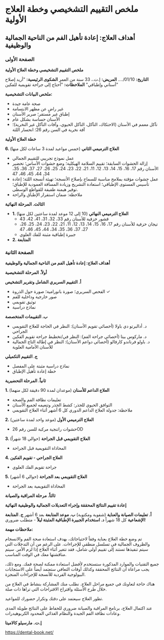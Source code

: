 # ملخص التقييم التشخيصي وخطة العلاج الأولية
## أهداف العلاج: إعادة تأهيل الفم من الناحية الجمالية والوظيفية

### الصفحة الأولى

**ملخص التقييم التشخيصي وخطة العلاج الأولية**

**التاريخ:** 01/10/....
**المريض:** إ.ت.، 33 سنة من العمر
**الشكوى الرئيسية:** "أريد إصلاح أسناني وإطباقي"
**الملاحظات:** "أحتاج إلى جراحة تقويمية للفكين"

**ملخص البيانات التشخيصية:**
- صحة عامة جيدة
- غير راضٍ عن مظهر الابتسامة
- إطباق غير مستقر؛ صرير الأسنان
- الأسنان حساسة بشكل عام
- تآكل معمم في الأسنان (الاحتكاك، التآكل، التآكل الحيوي، وآفات التآكل غير النخرية)؛ آفة نخرية في السن رقم 26؛ انحسار اللثة

**خطة العلاج الأولية**

**6. العلاج الترميمي الثاني** (خمس مواعيد لمدة 3 ساعات لكل منها)
- عمل نموذج تجريبي للتقييم الجمالي
- إزالة الحشوات السابقة؛ تقييم السلامة الهيكلية؛ وضع حشوات الأساس؛ تحضير الأسنان رقم 17، 16، 15، 14، 13، 12، 11، 21، 22، 23، 24، 25، 26، 27، 37، 36، 35، 34، 44، 45، 46، 47
- عمل حشوات مؤقتة بملامح مناسبة للسماح بإصلاح الأنسجة؛ تهيئة أنسجة اللثة؛ إعادة تأسيس المستوى الإطباقي؛ استعادة التشريح وزيادة المسافة العمودية للإطباق؛ توفير هيمنة طفيفة للقواطع الوسطى.
- ملاحظة: ضمان استقرار الإطباق والراحة

**الثالث. المرحلة النهائية**
- **1. العلاج الترميمي النهائي** (10 إلى 12 موعد لمدة ساعتين لكل منها)
  - قشور خزفية للأسنان رقم 33، 32، 31، 41، 42، 43
  - تيجان خزفية للأسنان رقم 17، 16، 15، 14، 13، 12، 11، 21، 22، 23، 24، 25، 26، 27، 37، 36، 35، 34، 44، 45، 46، 47
  - جبيرة إطباقية مثبتة للفك العلوي
- **2. المتابعة**

### الصفحة الثانية

**أهداف العلاج: إعادة تأهيل الفم من الناحية الجمالية والوظيفية**

**أولاً. المرحلة التشخيصية**

**أ. التقييم السريري الشامل وتقرير التشخيص**
- الفحص السريري؛ صورة بانورامية؛ صورة حول الذروة ✓
- صور خارجية وداخلية للفم
- توثيق تقويمي
- نماذج دراسية

**ب. التقييمات المتخصصة**
- د. أدالبرتو دي باولا (أخصائي تقويم الأسنان): النظر في الحاجة للعلاج التقويمي الجراحي
- د. ماركوس بيتا (أخصائي جراحة الفم): النظر في/تخطيط جراحة تقويم الفكين
- د. باولو فرناندو كارفالو (أخصائي دواعم الأسنان): النظر في إطالة التاج الجمالية للأسنان الأمامية العلوية

**ج. التقييم التكميلي**
- نماذج دراسية مثبتة على المفصل
- خطة إعادة تأهيل الإطباق

**ثانياً. المرحلة التحضيرية**

**1. العلاج الداعم للأسنان** (موعدان لمدة 90 دقيقة لكل منهما)
- تعليمات نظافة الفم والصحة
- التوافق الحيوي للجذر: كشط الجذر وتنعيمه لجميع الأسنان
- ملاحظة: جدولة العلاج الداعم الدوري كل 6 أشهر أثناء العلاج التقويمي

**2. العلاج الترميمي الأول** (موعد واحد لمدة ساعتين)
- حشوات راتنجية مركبة للسن رقم 26OD

**3. العلاج التقويمي قبل الجراحة** (حوالي 18 شهراً)
- المحاذاة التقويمية قبل الجراحة

**4. العلاج الجراحي - تقويم الفكين**
- جراحة تقويم الفك العلوي

**5. العلاج التقويمي بعد الجراحة** (حوالي 6 أشهر)
- المحاذاة التقويمية بعد الجراحة

**ثالثاً. مرحلة المراقبة والصيانة**

**إعادة تقييم النتائج المحققة وإجراء التعديلات الجمالية والوظيفية النهائية**

**أ. تعليمات الصيانة والعناية** (شفوية ومكتوبة)
**ب. موعد المتابعة** بعد 6 أشهر
**ج. المتابعة الإشعاعية** كل 18 شهراً
**د. استخدام الجبيرة الإطباقية المثبتة ليلاً** - متطلب ضروري!

**ملاحظات مهمة:**

تم وضع خطة العلاج بعناية وفقاً لاحتياجاتك، بهدف استعادة صحة الفم والانسجام والظروف الجمالية في تسلسل منطقي للإجراءات. على الرغم من أن التدخلات التي سيتم تنفيذها تستند إلى تقييم أولي شامل، فقد تتغير أثناء العلاج إذا لزم الأمر. سيتم مناقشتها معك في الوقت المناسب.

جميع التقنيات والموارد المذكورة ستستخدم لأفضل استعادة ممكنة لصحة فمك. ومع ذلك، يجب مراعاة أن النتائج المحققة وكذلك أوقات التعافي ستعتمد أيضاً على الاستجابات البيولوجية الفردية للأنسجة للإجراءات المنجزة.

هناك حاجة لتعاونك في جميع مراحل العلاج. نطلب منك المشاركة بنشاط في العلاج من خلال طرح الأسئلة واقتراح الاقتراحات التي تراها ذات صلة.

تطور العلاج سيعتمد على دقتك وتكرار حضورك للمواعيد.

عند اكتمال العلاج، برنامج المراقبة والصيانة ضروري للحفاظ على النتائج طويلة المدى وعادات نظافة الفم الجيدة والنظام الغذائي المحدود الكربوهيدرات.

**إ.ت.**
**مارسيلو كالاميتا**

https://dental-book.net/